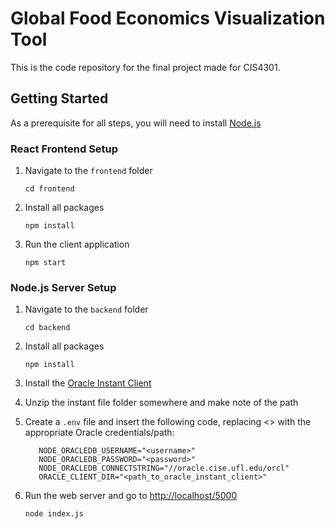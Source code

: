 # Global Food Economics Visualization Tool
This is the code repository for the final project made for CIS4301.

## Getting Started
As a prerequisite for all steps, you will need to install [Node.js](https://nodejs.org/en/download)

### React Frontend Setup
1. Navigate to the `frontend` folder

    `cd frontend`
    
2. Install all packages

    `npm install`
    
3. Run the client application

    `npm start`
    
### Node.js Server Setup
1. Navigate to the `backend` folder

    `cd backend`
    
2. Install all packages

    `npm install`
    
3. Install the [Oracle Instant Client](https://www.oracle.com/database/technologies/instant-client/macos-intel-x86-downloads.html)

4. Unzip the instant file folder somewhere and make note of the path
    
5. Create a `.env` file and insert the following code, replacing <> with the appropriate Oracle credentials/path:

    ```
       NODE_ORACLEDB_USERNAME="<username>"
       NODE_ORACLEDB_PASSWORD="<password>"
       NODE_ORACLEDB_CONNECTSTRING="//oracle.cise.ufl.edu/orcl"
       ORACLE_CLIENT_DIR="<path_to_oracle_instant_client>"
    ```
6. Run the web server and go to [http://localhost/5000](http://localhost/5000)

    `node index.js`
